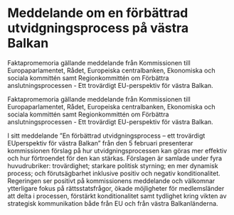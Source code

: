 # Meddelande om en förbättrad utvidgningsprocess på västra Balkan

Faktapromemoria gällande meddelande från Kommissionen till Europaparlamentet, Rådet, Europeiska centralbanken, Ekonomiska och sociala kommittén samt Regionkommittén om
Förbättra anslutningsprocessen - Ett trovärdigt EU-perspektiv för västra Balkan.

Faktapromemoria gällande meddelande från Kommissionen till Europaparlamentet, Rådet, Europeiska centralbanken, Ekonomiska och sociala kommittén samt Regionkommittén om
Förbättra anslutningsprocessen - Ett trovärdigt EU-perspektiv för västra Balkan.

I sitt meddelande ”En förbättrad utvidgningsprocess – ett trovärdigt EUperspektiv för västra Balkan” från den 5 februari presenterar kommissionen förslag på hur utvidgningsprocessen kan göras mer effektiv och hur förtroendet för den kan stärkas. Förslagen är samlade under fyra huvudrubriker: trovärdighet; starkare politisk styrning; en mer dynamisk process; och förutsägbarhet inklusive positiv och negativ konditionalitet. Regeringen ser positivt på kommissionens meddelande och välkomnar ytterligare fokus på rättsstatsfrågor, ökade möjligheter för medlemsländer att delta i processen, förstärkt konditionalitet samt tydlighet kring vikten av strategisk kommunikation både från EU och från västra Balkanländerna.
